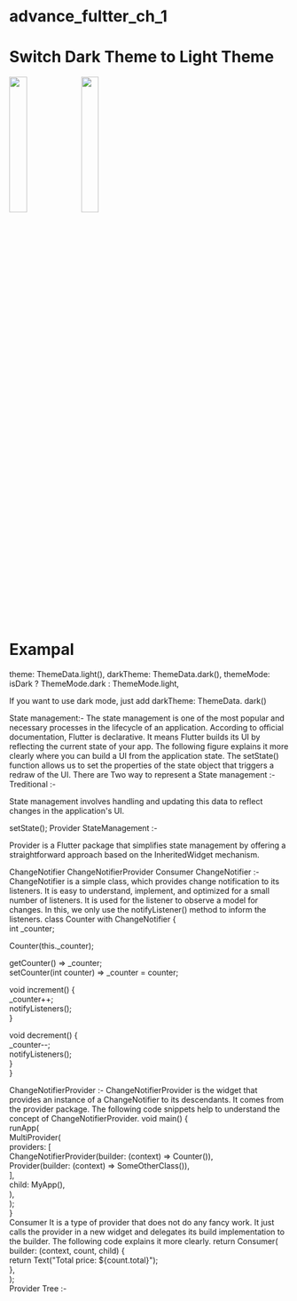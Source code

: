 # advance_fultter_ch_1
# Switch Dark Theme to Light Theme

<img src="https://github.com/Eku0425/advance_fultter_ch_1/assets/149374328/3d3050c0-cd7b-4458-a56c-d48c1733b7aa" height=25% width=25%>
<img src="https://github.com/Eku0425/advance_fultter_ch_1/assets/149374328/f2f2c68f-bf63-43bd-87e5-55859ab89628" height=25% width=25%>

# Exampal
theme: ThemeData.light(),
darkTheme: ThemeData.dark(),
themeMode: isDark ? ThemeMode.dark : ThemeMode.light,

 If you want to use dark mode, just add darkTheme: ThemeData. dark()










 State management:-
The state management is one of the most popular and necessary processes in the lifecycle of an application.
According to official documentation, Flutter is declarative.
It means Flutter builds its UI by reflecting the current state of your app.
The following figure explains it more clearly where you can build a UI from the application state.
The setState() function allows us to set the properties of the state object that triggers a redraw of the UI.
There are Two way to represent a State management :-
Treditional :-

State management involves handling and updating this data to reflect changes in the application's UI.

setState();
Provider StateManagement :-

Provider is a Flutter package that simplifies state management by offering a straightforward approach based on the InheritedWidget mechanism.

ChangeNotifier
ChangeNotifierProvider
Consumer
ChangeNotifier :-
ChangeNotifier is a simple class, which provides change notification to its listeners.
It is easy to understand, implement, and optimized for a small number of listeners.
It is used for the listener to observe a model for changes.
In this, we only use the notifyListener() method to inform the listeners.
class Counter with ChangeNotifier {  
  int _counter;  
  
  Counter(this._counter);  
  
  getCounter() => _counter;  
  setCounter(int counter) => _counter = counter;  
  
  void increment() {  
    _counter++;  
    notifyListeners();  
  }  
  
  void decrement() {  
    _counter--;  
    notifyListeners();  
  }  
}  


ChangeNotifierProvider :-
ChangeNotifierProvider is the widget that provides an instance of a ChangeNotifier to its descendants.
It comes from the provider package.
The following code snippets help to understand the concept of ChangeNotifierProvider.
void main() {  
  runApp(  
    MultiProvider(  
      providers: [  
        ChangeNotifierProvider(builder: (context) => Counter()),  
        Provider(builder: (context) => SomeOtherClass()),  
      ],  
      child: MyApp(),  
    ),  
  );  
}  
Consumer
It is a type of provider that does not do any fancy work.
It just calls the provider in a new widget and delegates its build implementation to the builder.
The following code explains it more clearly.
return Consumer<Counter>(  
  builder: (context, count, child) {  
    return Text("Total price: ${count.total}");  
  },  
);  
Provider Tree :-




